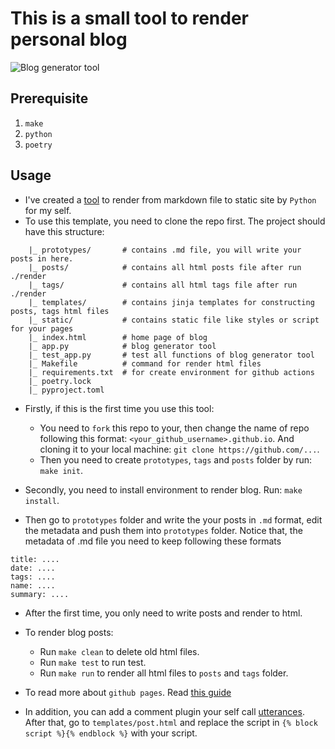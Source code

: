# This is a small tool to render personal blog

![Blog generator tool](https://github.com/tvph/tvph.github.io/actions/workflows/python-app.yml/badge.svg)

## Prerequisite

1. `make`
2. `python`
3. `poetry`

## Usage

* I've created a [tool](https://github.com/tvph/ssg) to render from markdown file to static site by `Python` for my self.
* To use this template, you need to clone the repo first. The project should have this structure:

```
    |_ prototypes/       # contains .md file, you will write your posts in here.
    |_ posts/            # contains all html posts file after run ./render
    |_ tags/             # contains all html tags file after run ./render
    |_ templates/        # contains jinja templates for constructing posts, tags html files
    |_ static/           # contains static file like styles or script for your pages
    |_ index.html        # home page of blog
    |_ app.py            # blog generator tool
    |_ test_app.py       # test all functions of blog generator tool
    |_ Makefile          # command for render html files
    |_ requirements.txt  # for create environment for github actions
    |_ poetry.lock
    |_ pyproject.toml

```

* Firstly, if this is the first time you use this tool:
    * You need to `fork` this repo to your, then change the name of repo following this format: `<your_github_username>.github.io`. And cloning it to your local machine: `git clone https://github.com/...`.
    * Then you need to create `prototypes`, `tags` and `posts` folder by run: `make init`.

* Secondly, you need to install environment to render blog. Run: `make install`.

* Then go to `prototypes` folder and write the your posts in `.md` format, edit the metadata and push them into `prototypes` folder. Notice that, the metadata of .md file you need to keep following these formats

```
title: ....
date: ....
tags: ....
name: ....
summary: ....
```
* After the first time, you only need to write posts and render to html.

* To render blog posts:

	* Run `make clean` to delete old html files.
	* Run `make test` to run test.
	* Run `make run` to render all html files to `posts` and `tags` folder.

* To read more about `github pages`. Read [this guide](https://pages.github.com/)

* In addition, you can add a comment plugin your self call [utterances](https://utteranc.es/?installation_id=19767855&setup_action=install). After that, go to
`templates/post.html` and replace the script in `{% block script %}{% endblock %}` with your script.
